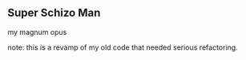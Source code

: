 ## Super Schizo Man
my magnum opus

note: this is a revamp of my old code that needed serious refactoring.
